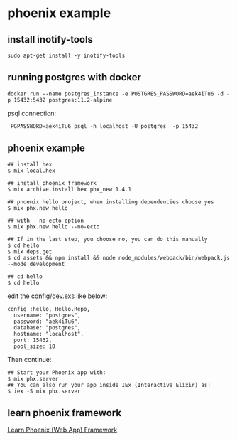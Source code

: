 # phoenix example

## install inotify-tools

``` shell
sudo apt-get install -y inotify-tools
```

## running postgres with docker

``` shell
docker run --name postgres_instance -e POSTGRES_PASSWORD=aek4iTu6 -d -p 15432:5432 postgres:11.2-alpine
```
psql connection:

``` shell
 PGPASSWORD=aek4iTu6 psql -h localhost -U postgres  -p 15432
```

## phoenix example

``` shell
## install hex
$ mix local.hex

## install phoenix framework
$ mix archive.install hex phx_new 1.4.1

## phoenix hello project, when installing dependencies choose yes
$ mix phx.new hello

## with --no-ecto option
$ mix phx.new hello --no-ecto

## If in the last step, you choose no, you can do this manually
$ cd hello
$ mix deps.get
$ cd assets && npm install && node node_modules/webpack/bin/webpack.js --mode development

## cd hello
$ cd hello
```
edit the config/dev.exs like below:

```
config :hello, Hello.Repo,
  username: "postgres",
  password: "aek4iTu6",
  database: "postgres",
  hostname: "localhost",
  port: 15432,
  pool_size: 10
```
Then continue:

``` shell
## Start your Phoenix app with:
$ mix phx.server
## You can also run your app inside IEx (Interactive Elixir) as:
$ iex -S mix phx.server
```

## learn phoenix framework
[Learn Phoenix (Web App) Framework](https://github.com/dwyl/learn-phoenix-framework)
